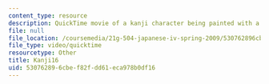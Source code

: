 ```yaml
---
content_type: resource
description: QuickTime movie of a kanji character being painted with a brush.
file: null
file_location: /coursemedia/21g-504-japanese-iv-spring-2009/530762896cbef82fdd61eca978b0df16_Kanji16.mov
file_type: video/quicktime
resourcetype: Other
title: Kanji16
uid: 53076289-6cbe-f82f-dd61-eca978b0df16
---
```

